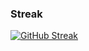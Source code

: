 ### Streak

[![GitHub Streak](https://streak-stats.demolab.com?user=clauub&theme=discord-old-blurple&border_radius=14&date_format=M%20j%5B%2C%20Y%5D)](https://git.io/streak-stats)
